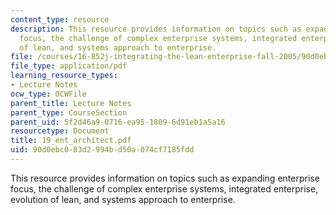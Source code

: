 ```yaml
---
content_type: resource
description: This resource provides information on topics such as expanding enterprise
  focus, the challenge of complex enterprise systems, integrated enterprise, evolution
  of lean, and systems approach to enterprise.
file: /courses/16-852j-integrating-the-lean-enterprise-fall-2005/90d0ebc083d2994bd50a074cf7185fdd_19_ent_architect.pdf
file_type: application/pdf
learning_resource_types:
- Lecture Notes
ocw_type: OCWFile
parent_title: Lecture Notes
parent_type: CourseSection
parent_uid: 5f2d46a9-0716-ea95-1809-6d91eb1a5a16
resourcetype: Document
title: 19_ent_architect.pdf
uid: 90d0ebc0-83d2-994b-d50a-074cf7185fdd
---
```

This resource provides information on topics such as expanding enterprise focus, the challenge of complex enterprise systems, integrated enterprise, evolution of lean, and systems approach to enterprise.

